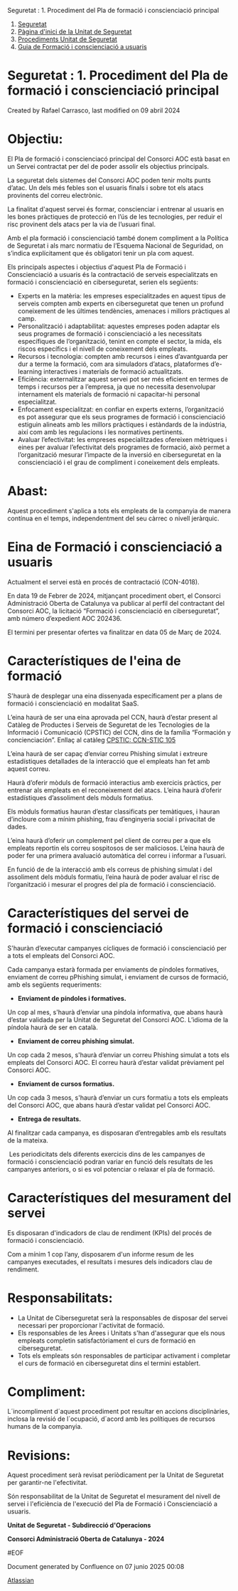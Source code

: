 Seguretat : 1. Procediment del Pla de formació i conscienciació principal  

1.  [Seguretat](index.md)
2.  [Pàgina d'inici de la Unitat de Seguretat](15368362.md)
3.  [Procediments Unitat de Seguretat](Procediments-Unitat-de-Seguretat_81856210.md)
4.  [Guia de Formació i conscienciació a usuaris](100010018.md)

Seguretat : 1. Procediment del Pla de formació i conscienciació principal
=========================================================================

Created by Rafael Carrasco, last modified on 09 abril 2024

Objectiu:
=========

El Pla de formació i conscienciacó principal del Consorci AOC està basat en un Servei contractat per del de poder assolir els objectius principals.

La seguretat dels sistemes del Consorci AOC poden tenir molts punts d’atac. Un dels més febles son el usuaris finals i sobre tot els atacs provinents del correu electrònic.

La finalitat d'aquest servei és formar, conscienciar i entrenar al usuaris en les bones pràctiques de protecció en l’ús de les tecnologies, per reduir el risc provinent dels atacs per la via de l’usuari final.

Amb el pla formació i conscienciació també donem compliment a la Política de Seguretat i als marc normatiu de l’Esquema Nacional de Seguridad, on s’indica explícitament que és obligatori tenir un pla com aquest.

Els principals aspectes i objectius d'aquest Pla de Formació i Conscienciació a usuaris és la contractació de serveis especialitzats en formació i conscienciació en ciberseguretat, serien els següents:

*   Experts en la matèria: les empreses especialitzades en aquest tipus de serveis compten amb experts en ciberseguretat que tenen un profund coneixement de les últimes tendències, amenaces i millors pràctiques al camp.
*   Personalització i adaptabilitat: aquestes empreses poden adaptar els seus programes de formació i conscienciació a les necessitats específiques de l’organització, tenint en compte el sector, la mida, els riscos específics i el nivell de coneixement dels empleats.
*   Recursos i tecnologia: compten amb recursos i eines d’avantguarda per dur a terme la formació, com ara simuladors d’atacs, plataformes d’e-learning interactives i materials de formació actualitzats.
*   Eficiència: externalitzar aquest servei pot ser més eficient en termes de temps i recursos per a l’empresa, ja que no necessita desenvolupar internament els materials de formació ni capacitar-hi personal especialitzat.
*   Enfocament especialitzat: en confiar en experts externs, l’organització es pot assegurar que els seus programes de formació i conscienciació estiguin alineats amb les millors pràctiques i estàndards de la indústria, així com amb les regulacions i les normatives pertinents.
*   Avaluar l’efectivitat: les empreses especialitzades ofereixen mètriques i eines per avaluar l’efectivitat dels programes de formació, això permet a l’organització mesurar l’impacte de la inversió en ciberseguretat en la conscienciació i el grau de compliment i coneixement dels empleats.

Abast:
======

Aquest procediment s'aplica a tots els empleats de la companyia de manera contínua en el temps, independentment del seu càrrec o nivell jeràrquic.

Eina de Formació i conscienciació a usuaris
===========================================

Actualment el servei està en procés de contractació (CON-4018).

En data 19 de Febrer de 2024, mitjançant procediment obert, el Consorci Administració Oberta de Catalunya va publicar al perfil del contractant del Consorci AOC, la licitació “Formació i conscienciació en ciberseguretat”, amb número d’expedient AOC 202436. 

El termini per presentar ofertes va finalitzar en data 05 de Març de 2024.

Característiques de l'eina de formació
======================================

S'haurà de desplegar una eina dissenyada específicament per a plans de formació i conscienciació en modalitat SaaS.

L’eina haurà de ser una eina aprovada pel CCN, haurà d’estar present al Catàleg de Productes i Serveis de Seguretat de les Tecnologies de la Informació i Comunicació (CPSTIC) del CCN, dins de la família “Formación y concienciación”. Enllaç al catàleg [CPSTIC: CCN-STIC 105](https://www.ccn-cert.cni.es/es/series-ccn-stic/guias/series-ccn-stic/guias-de-acceso-publico-ccn-stic/2536-ccn-stic-105-catalogo-de-productos-de-seguridad-de-las-tecnologias-de-la-informacion-y-la-comunicacion/file.html)

L’eina haurà de ser capaç d’enviar correu Phishing simulat i extreure estadístiques detallades de la interacció que el empleats han fet amb aquest correu.

Haurà d’oferir mòduls de formació interactius amb exercicis pràctics, per entrenar als empleats en el reconeixement del atacs. L’eina haurà d’oferir estadístiques d’assoliment dels mòduls formatius.

Els mòduls formatius hauran d’estar classificats per temàtiques, i hauran d’incloure com a mínim phishing, frau d’enginyeria social i privacitat de dades.

L’eina haurà d’oferir un complement pel client de correu per a que els empleats reportin els correu sospitosos de ser maliciosos. L’eina haurà de poder fer una primera avaluació automàtica del correu i informar a l’usuari.

En funció de de la interacció amb els correus de phishing simulat i del assoliment dels mòduls formatiu, l’eina haurà de poder avaluar el risc de l’organització i mesurar el progres del pla de formació i conscienciació.

Característiques del servei de formació i conscienciació
========================================================

S'hauràn d’executar campanyes cícliques de formació i conscienciació per a tots el empleats del Consorci AOC.

Cada campanya estarà formada per enviaments de píndoles formatives, enviament de correu pPhishing simulat, i enviament de cursos de formació, amb els següents requeriments: 

*   **Enviament de píndoles i formatives.** 

Un cop al mes, s'haurà d’enviar una píndola informativa, que abans haurà d’estar validada per la Unitat de Seguretat del Consorci AOC. L’idioma de la píndola haurà de ser en català. 

*   **Enviament de correu phishing simulat.** 

Un cop cada 2 mesos, s'haurà d’enviar un correu Phishing simulat a tots els empleats del Consorci AOC. El correu haurà d’estar validat prèviament pel Consorci AOC. 

*   **Enviament de cursos formatius.** 

Un cop cada 3 mesos, s'haurà d’enviar un curs formatiu a tots els empleats del Consorci AOC, que abans haurà d’estar validat pel Consorci AOC. 

*   **Entrega de resultats.** 

Al finalitzar cada campanya, es disposaran d’entregables amb els resultats de la mateixa. 

 Les periodicitats dels diferents exercicis dins de les campanyes de formació i conscienciació podran variar en funció dels resultats de les campanyes anteriors, o si es vol potenciar o relaxar el pla de formació. 

Característiques del mesurament del servei
==========================================

Es disposaran d'indicadors de clau de rendiment (KPIs) del procés de formació i conscienciació.

Com a mínim 1 cop l’any, disposarem d'un informe resum de les campanyes executades, el resultats i mesures dels indicadors clau de rendiment.

Responsabilitats:
=================

*   La Unitat de Ciberseguretat serà la responsables de disposar del servei necessari per proporcionar l'activitat de formació.
*   Els responsables de les Àrees i Unitats s'han d'assegurar que els nous empleats completin satisfactòriament el curs de formació en ciberseguretat.
*   Tots els empleats són responsables de participar activament i completar el curs de formació en ciberseguretat dins el termini establert.

Compliment:
===========

L´incompliment d´aquest procediment pot resultar en accions disciplinàries, inclosa la revisió de l´ocupació, d´acord amb les polítiques de recursos humans de la companyia.

Revisions:
==========

Aquest procediment serà revisat periòdicament per la Unitat de Seguretat per garantir-ne l'efectivitat.

Són responsabilitat de la Unitat de Seguretat el mesurament del nivell de servei i l'eficiència de l'execució del Pla de Formació i Conscienciació a usuaris.

  

  

  

**Unitat de Seguretat - Subdirecció d'Operacions**

**Consorci Administració Oberta de Catalunya - 2024**

#EOF

Document generated by Confluence on 07 junio 2025 00:08

[Atlassian](http://www.atlassian.com/)